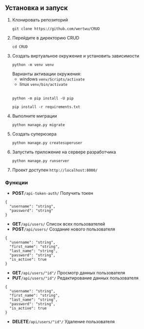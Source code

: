 ## Установка и запуск
1. Клонировать репозиторий
    ```
    git clone https://github.com/wertwu/CRUD
    ```
2. Перейдите в директорию CRUD
    ```
   cd CRUD
    ```
3. Создать виртуальное окружение и установить зависимости
    ``` 
   python -m venv venv
    ```
   Варианты активации окружения:
   - windows ``` venv/Scripts/activate ```
   - linux ``` venv/bin/activate ```
     <br><br>
   ```
   python -m pip install -U pip
   ```
   ```
   pip install -r requirements.txt
   ```
4. Выполните миграции
   ```
   python manage.py migrate
   ```
5. Создать суперюзера
   ```
   python manage.py createsuperuser
   ```
6. Запустить приложение на сервере разработчика
   ```
   python manage.py runserver
   ```
7. Проект доступен ```http://localhost:8000/```

 ### Функции
- **POST**```/api-token-auth/``` Получить токен
```
{
  "username": "string",
  "password": "string"
}
```
- **GET**```/api/users/```  Список всех пользователей
- **POST**```/api/users/``` Создание нового пользователя
```
{
  "username": "string",
  "first_name": "string",
  "last_name": "string",
  "password": "string",
  "is_active": true
}
```
- **GET**```/api/users/"id"/``` Просмотр данных пользователя
- **PUT**```/api/users/"id"/``` Редактирование данных пользователя
```
{
  "username": "string",
  "first_name": "string",
  "last_name": "string",
  "password": "string",
  "is_active": true
}
```
- **DELETE**```/api/users/"id"/``` Удаление пользователя
